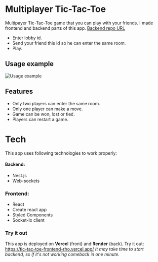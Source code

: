 # Multiplayer Tic-Tac-Toe
Multipayer Tic-Tac-Toe game that you can play with your friends.  I made frontend and backend parts of this app.
[Backend repo URL](https://github.com/sytniyOD/tic-tac-toe_backend)

- Enter lobby id.
- Send your friend this id so he can enter the same room.
- Play.

## Usage example

![Usage example](/public/usage-gif.gif "Usage example")

## Features

- Only two players can enter the same room.
- Only one player can make a move.
- Game can be won, lost or tied.
- Players can restart a game.

# Tech

This app uses following technologies to work properly:

#### Backend:
- Nest.js
- Web-sockets

### Frontend:
- React
- Create react app
- Styled Components
- Socket-Io client

### Try it out 

This app is deployed on **Vercel** (front) and **Render** (back).
Try it out: <https://tic-tac-toe-frontend-rho.vercel.app/>
*It may take time to start backend, so if it's not working comeback in one minute.*